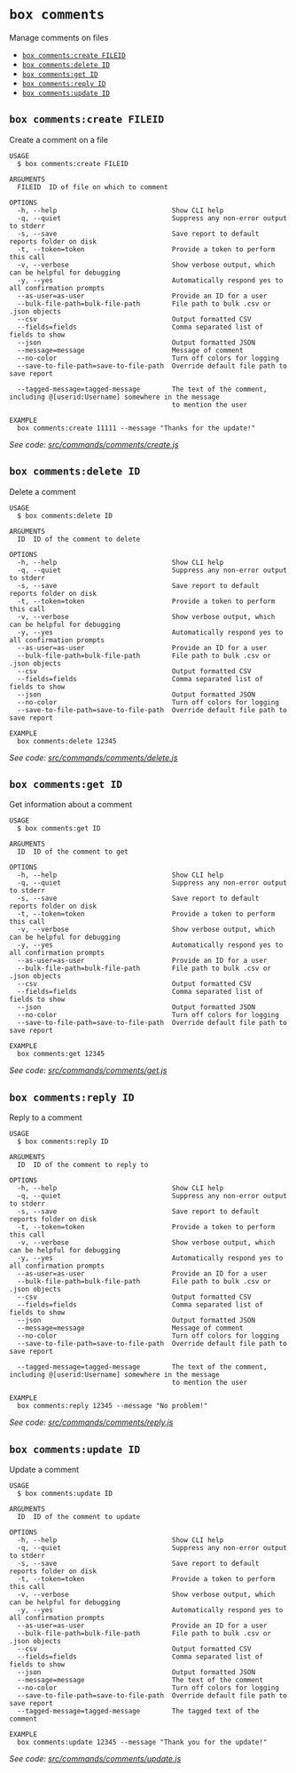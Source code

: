 `box comments`
==============

Manage comments on files

* [`box comments:create FILEID`](#box-commentscreate-fileid)
* [`box comments:delete ID`](#box-commentsdelete-id)
* [`box comments:get ID`](#box-commentsget-id)
* [`box comments:reply ID`](#box-commentsreply-id)
* [`box comments:update ID`](#box-commentsupdate-id)

## `box comments:create FILEID`

Create a comment on a file

```
USAGE
  $ box comments:create FILEID

ARGUMENTS
  FILEID  ID of file on which to comment

OPTIONS
  -h, --help                             Show CLI help
  -q, --quiet                            Suppress any non-error output to stderr
  -s, --save                             Save report to default reports folder on disk
  -t, --token=token                      Provide a token to perform this call
  -v, --verbose                          Show verbose output, which can be helpful for debugging
  -y, --yes                              Automatically respond yes to all confirmation prompts
  --as-user=as-user                      Provide an ID for a user
  --bulk-file-path=bulk-file-path        File path to bulk .csv or .json objects
  --csv                                  Output formatted CSV
  --fields=fields                        Comma separated list of fields to show
  --json                                 Output formatted JSON
  --message=message                      Message of comment
  --no-color                             Turn off colors for logging
  --save-to-file-path=save-to-file-path  Override default file path to save report

  --tagged-message=tagged-message        The text of the comment, including @[userid:Username] somewhere in the message
                                         to mention the user

EXAMPLE
  box comments:create 11111 --message "Thanks for the update!"
```

_See code: [src/commands/comments/create.js](https://github.com/box/boxcli/blob/v2.7.0/src/commands/comments/create.js)_

## `box comments:delete ID`

Delete a comment

```
USAGE
  $ box comments:delete ID

ARGUMENTS
  ID  ID of the comment to delete

OPTIONS
  -h, --help                             Show CLI help
  -q, --quiet                            Suppress any non-error output to stderr
  -s, --save                             Save report to default reports folder on disk
  -t, --token=token                      Provide a token to perform this call
  -v, --verbose                          Show verbose output, which can be helpful for debugging
  -y, --yes                              Automatically respond yes to all confirmation prompts
  --as-user=as-user                      Provide an ID for a user
  --bulk-file-path=bulk-file-path        File path to bulk .csv or .json objects
  --csv                                  Output formatted CSV
  --fields=fields                        Comma separated list of fields to show
  --json                                 Output formatted JSON
  --no-color                             Turn off colors for logging
  --save-to-file-path=save-to-file-path  Override default file path to save report

EXAMPLE
  box comments:delete 12345
```

_See code: [src/commands/comments/delete.js](https://github.com/box/boxcli/blob/v2.7.0/src/commands/comments/delete.js)_

## `box comments:get ID`

Get information about a comment

```
USAGE
  $ box comments:get ID

ARGUMENTS
  ID  ID of the comment to get

OPTIONS
  -h, --help                             Show CLI help
  -q, --quiet                            Suppress any non-error output to stderr
  -s, --save                             Save report to default reports folder on disk
  -t, --token=token                      Provide a token to perform this call
  -v, --verbose                          Show verbose output, which can be helpful for debugging
  -y, --yes                              Automatically respond yes to all confirmation prompts
  --as-user=as-user                      Provide an ID for a user
  --bulk-file-path=bulk-file-path        File path to bulk .csv or .json objects
  --csv                                  Output formatted CSV
  --fields=fields                        Comma separated list of fields to show
  --json                                 Output formatted JSON
  --no-color                             Turn off colors for logging
  --save-to-file-path=save-to-file-path  Override default file path to save report

EXAMPLE
  box comments:get 12345
```

_See code: [src/commands/comments/get.js](https://github.com/box/boxcli/blob/v2.7.0/src/commands/comments/get.js)_

## `box comments:reply ID`

Reply to a comment

```
USAGE
  $ box comments:reply ID

ARGUMENTS
  ID  ID of the comment to reply to

OPTIONS
  -h, --help                             Show CLI help
  -q, --quiet                            Suppress any non-error output to stderr
  -s, --save                             Save report to default reports folder on disk
  -t, --token=token                      Provide a token to perform this call
  -v, --verbose                          Show verbose output, which can be helpful for debugging
  -y, --yes                              Automatically respond yes to all confirmation prompts
  --as-user=as-user                      Provide an ID for a user
  --bulk-file-path=bulk-file-path        File path to bulk .csv or .json objects
  --csv                                  Output formatted CSV
  --fields=fields                        Comma separated list of fields to show
  --json                                 Output formatted JSON
  --message=message                      Message of comment
  --no-color                             Turn off colors for logging
  --save-to-file-path=save-to-file-path  Override default file path to save report

  --tagged-message=tagged-message        The text of the comment, including @[userid:Username] somewhere in the message
                                         to mention the user

EXAMPLE
  box comments:reply 12345 --message "No problem!"
```

_See code: [src/commands/comments/reply.js](https://github.com/box/boxcli/blob/v2.7.0/src/commands/comments/reply.js)_

## `box comments:update ID`

Update a comment

```
USAGE
  $ box comments:update ID

ARGUMENTS
  ID  ID of the comment to update

OPTIONS
  -h, --help                             Show CLI help
  -q, --quiet                            Suppress any non-error output to stderr
  -s, --save                             Save report to default reports folder on disk
  -t, --token=token                      Provide a token to perform this call
  -v, --verbose                          Show verbose output, which can be helpful for debugging
  -y, --yes                              Automatically respond yes to all confirmation prompts
  --as-user=as-user                      Provide an ID for a user
  --bulk-file-path=bulk-file-path        File path to bulk .csv or .json objects
  --csv                                  Output formatted CSV
  --fields=fields                        Comma separated list of fields to show
  --json                                 Output formatted JSON
  --message=message                      The text of the comment
  --no-color                             Turn off colors for logging
  --save-to-file-path=save-to-file-path  Override default file path to save report
  --tagged-message=tagged-message        The tagged text of the comment

EXAMPLE
  box comments:update 12345 --message "Thank you for the update!"
```

_See code: [src/commands/comments/update.js](https://github.com/box/boxcli/blob/v2.7.0/src/commands/comments/update.js)_
